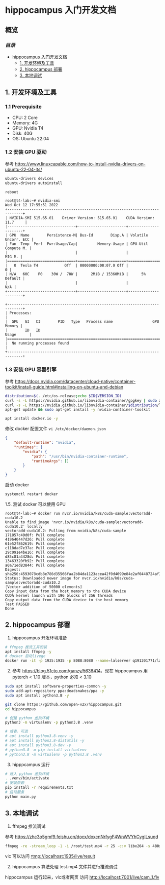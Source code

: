 # hippocampus 入门开发文档

## 概览

### _目录_

<!-- @import "[TOC]" {cmd="toc" depthFrom=1 depthTo=6 orderedList=false} -->

<!-- code_chunk_output -->

- [hippocampus 入门开发文档](#hippocampus-入门开发文档)
  - [1. 开发环境及工具](#1-开发环境及工具)
  - [2. hippocampus 部署](#2-hippocampus-部署)
  - [3. 本地调试](#3-本地调试)

<!-- code_chunk_output -->

## 1. 开发环境及工具

### 1.1 Prerequisite

- CPU: 2 Core
- Memory: 4G
- GPU: Nvidia T4
- Disk: 40G
- OS: Ubuntu 22.04

### 1.2 安装 GPU 驱动

参考 <https://www.linuxcapable.com/how-to-install-nvidia-drivers-on-ubuntu-22-04-lts/>

```bash
ubuntu-drivers devices
ubuntu-drivers autoinstall

reboot
```

```console
root@t4-lab:~# nvidia-smi
Wed Oct 12 17:55:51 2022       
+-----------------------------------------------------------------------------+
| NVIDIA-SMI 515.65.01    Driver Version: 515.65.01    CUDA Version: 11.7     |
|-------------------------------+----------------------+----------------------+
| GPU  Name        Persistence-M| Bus-Id        Disp.A | Volatile Uncorr. ECC |
| Fan  Temp  Perf  Pwr:Usage/Cap|         Memory-Usage | GPU-Util  Compute M. |
|                               |                      |               MIG M. |
|===============================+======================+======================|
|   0  Tesla T4            Off  | 00000000:00:07.0 Off |                    0 |
| N/A   60C    P0    30W /  70W |      2MiB / 15360MiB |      5%      Default |
|                               |                      |                  N/A |
+-------------------------------+----------------------+----------------------+

+-----------------------------------------------------------------------------+
| Processes:                                                                  |
|  GPU   GI   CI        PID   Type   Process name                  GPU Memory |
|        ID   ID                                                   Usage      |
|=============================================================================|
|  No running processes found                                                 |
+-----------------------------------------------------------------------------+
```

### 1.3 安装 GPU 容器引擎

参考 <https://docs.nvidia.com/datacenter/cloud-native/container-toolkit/install-guide.html#installing-on-ubuntu-and-debian>

```bash
distribution=$(. /etc/os-release;echo $ID$VERSION_ID)
curl -s -L https://nvidia.github.io/libnvidia-container/gpgkey | sudo apt-key add -
curl -s -L https://nvidia.github.io/libnvidia-container/$distribution/libnvidia-container.list | sudo tee /etc/apt/sources.list.d/libnvidia-container.list
apt-get update && sudo apt-get install -y nvidia-container-toolkit

apt install docker.io -y
```

修改 docker 配置文件 `vi /etc/docker/daemon.json`

```json
{
    "default-runtime": "nvidia",
    "runtimes": {
        "nvidia": {
            "path": "/usr/bin/nvidia-container-runtime",
            "runtimeArgs": []
        }
    }
}
```

启动 docker

```bash
systemctl restart docker
```

1.5. 测试 docker 可以使用 GPU

```console
root@t4-lab:~# docker run nvcr.io/nvidia/k8s/cuda-sample:vectoradd-cuda10.2
Unable to find image 'nvcr.io/nvidia/k8s/cuda-sample:vectoradd-cuda10.2' locally
vectoradd-cuda10.2: Pulling from nvidia/k8s/cuda-sample
171857c49d0f: Pull complete 
419640447d26: Pull complete 
61e52f862619: Pull complete 
c118dad7e37a: Pull complete 
29c091e4be16: Pull complete 
d85c81a4428d: Pull complete 
13463320fb92: Pull complete 
a0a71ed83844: Pull complete 
Digest: sha256:4593078cdb8e786d35566faa2b84da1123acea42f0d4099e84e2af0448724af1
Status: Downloaded newer image for nvcr.io/nvidia/k8s/cuda-sample:vectoradd-cuda10.2
[Vector addition of 50000 elements]
Copy input data from the host memory to the CUDA device
CUDA kernel launch with 196 blocks of 256 threads
Copy output data from the CUDA device to the host memory
Test PASSED
Done
```

## 2. hippocampus 部署

1. hippocampus 开发环境准备

```bash
# ffmpeg 推流工具安装
apt install ffmpeg -y
# docker 启动livego
docker run -it -p 1935:1935 -p 8088:8080 --name=lalserver q191201771/lal /lal/bin/lalserver -c /lal/conf/lalserver.conf.json
```

2. 参考 <https://blog.51cto.com/ganzy/5636414>，现在 hippocampus 用 pytorch < 1.10 版本，python 必须 < 3.10

```bash
sudo apt install software-properties-common -y
sudo add-apt-repository ppa:deadsnakes/ppa -y
sudo apt install python3.8 -y

git clone https://github.com/open-v2x/hippocampus.git
cd hippocampus

# 创建 python 虚拟环境
python3 -m virtualenv -p python3.8 .venv

# 或者，可选
# apt install python3.8-venv -y
# apt install python3.8-distutils -y
# apt install python3.8-dev -y
# python3.8 -m pip install virtualenv
# python3.8 -m virtualenv -p python3.8 .venv
```

3. hipppcampus 运行

```bash
# 进入 python 虚拟环境
. .venv/bin/activate
# 安装依赖
pip install -r requirements.txt
# 启动服务
python main.py
```

## 3. 本地调试

1. ffmpeg 推流调试

参考 <https://zhc3o5gmf9.feishu.cn/docx/doxcnNrfygF4WnWVYhCygILsuqd>

```bash
ffmpeg -re -stream_loop -1 -i /root/test.mp4 -r 25 -c:v libx264 -s 480x270 -f flv rtmp://localhost:1935/live/cam_3
```

vlc 可以访问 <rtmp://localhost:1935/live/result>

2. hippocampus 算法处理 test.mp4 文件并进行推流调试

hippocampus 运行起来，vlc或者网页 访问 <http://localhost:7001/live/cam_1.flv>
